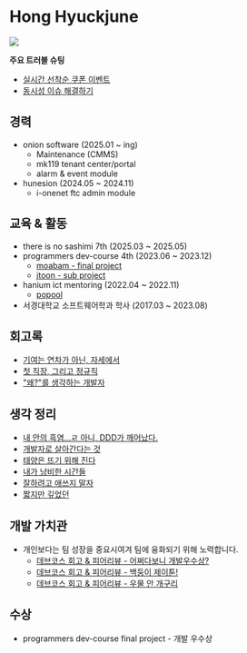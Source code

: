 # Hong Hyuckjune

<a href="https://hongdosan.tistory.com/"><img src="http://img.shields.io/badge/-Tech%20blog-red?style=flat-square&logo=tistory&link=https://hongdosan.tistory.com/"></a>

**주요 트러블 슈팅**
- [실시간 선착순 쿠폰 이벤트](https://hongdosan.tistory.com/376)
- [동시성 이슈 해결하기](https://hongdosan.tistory.com/373)

## 경력
- onion software (2025.01 ~ ing)
   - Maintenance (CMMS)
   - mk119 tenant center/portal
   - alarm & event module
- hunesion (2024.05 ~ 2024.11)
   - i-onenet ftc admin module

## 교육 & 활동
- there is no sashimi 7th (2025.03 ~ 2025.05)
- programmers dev-course 4th (2023.06 ~ 2023.12)
   - [moabam - final project](https://github.com/team-moabam/moabam-BE)
   - [jtoon - sub project](https://github.com/prgrms-be-devcourse/BE-04-JTOON)
- hanium ict mentoring (2022.04 ~ 2022.11)
   - [popool](https://github.com/Backble/popool)
- 서경대학교 소프트웨어학과 학사 (2017.03 ~ 2023.08)

## 회고록
- [기여는 연차가 아닌, 자세에서](https://hongdosan.tistory.com/410)
- [첫 직장, 그리고 정규직](https://hongdosan.tistory.com/388)
- ["왜?"를 생각하는 개발자](https://hongdosan.tistory.com/383)

## 생각 정리
- [내 안의 흑염...ㄹ 아니, DDD가 깨어났다.](https://hongdosan.tistory.com/m/413)
- [개발자로 살아간다는 것](https://hongdosan.tistory.com/412)
- [태양은 뜨기 위해 진다](https://hongdosan.tistory.com/411)
- [내가 낭비한 시간들](https://hongdosan.tistory.com/409)
- [잘하려고 애쓰지 말자](https://hongdosan.tistory.com/408)
- [짧지만 깊었던](https://hongdosan.tistory.com/407)

## 개발 가치관
- 개인보다는 팀 성장을 중요시여겨 팀에 융화되기 위해 노력합니다.
    - [데브코스 회고 & 피어리뷰 - 어쩌다보니 개발우수상?](https://hongdosan.tistory.com/382)
    - [데브코스 회고 & 피어리뷰 - 백둥이 제이툰!](https://hongdosan.tistory.com/379)
    - [데브코스 회고 & 피어리뷰 - 우물 안 개구리](https://hongdosan.tistory.com/328)

## 수상
- programmers dev-course final project - 개발 우수상
